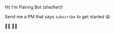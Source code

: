 Hi! I'm Pairing Bot (she/her)!

Send me a PM that says `subscribe` to get started :smiley:

:pear::robot:
:octopus::octopus:
